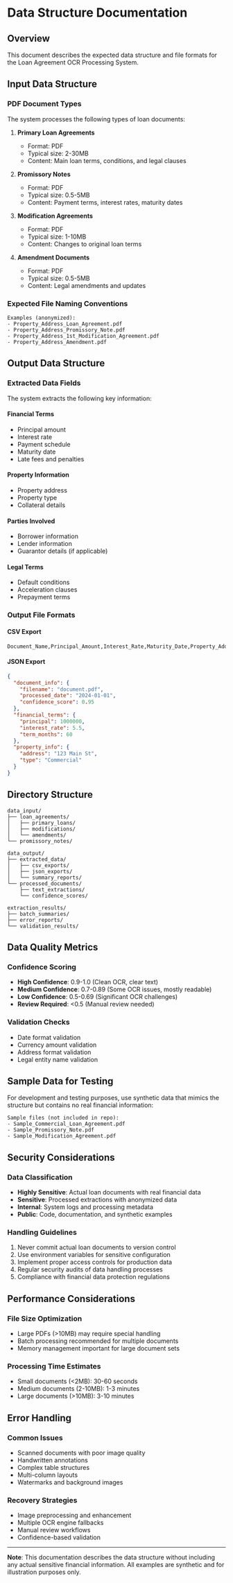 # Data Structure Documentation

## Overview
This document describes the expected data structure and file formats for the Loan Agreement OCR Processing System.

## Input Data Structure

### PDF Document Types
The system processes the following types of loan documents:

1. **Primary Loan Agreements**
   - Format: PDF
   - Typical size: 2-30MB
   - Content: Main loan terms, conditions, and legal clauses

2. **Promissory Notes**
   - Format: PDF
   - Typical size: 0.5-5MB
   - Content: Payment terms, interest rates, maturity dates

3. **Modification Agreements**
   - Format: PDF
   - Typical size: 1-10MB
   - Content: Changes to original loan terms

4. **Amendment Documents**
   - Format: PDF
   - Typical size: 0.5-5MB
   - Content: Legal amendments and updates

### Expected File Naming Conventions
```
Examples (anonymized):
- Property_Address_Loan_Agreement.pdf
- Property_Address_Promissory_Note.pdf
- Property_Address_1st_Modification_Agreement.pdf
- Property_Address_Amendment.pdf
```

## Output Data Structure

### Extracted Data Fields
The system extracts the following key information:

#### Financial Terms
- Principal amount
- Interest rate
- Payment schedule
- Maturity date
- Late fees and penalties

#### Property Information
- Property address
- Property type
- Collateral details

#### Parties Involved
- Borrower information
- Lender information
- Guarantor details (if applicable)

#### Legal Terms
- Default conditions
- Acceleration clauses
- Prepayment terms

### Output File Formats

#### CSV Export
```csv
Document_Name,Principal_Amount,Interest_Rate,Maturity_Date,Property_Address,Borrower_Name
```

#### JSON Export
```json
{
  "document_info": {
    "filename": "document.pdf",
    "processed_date": "2024-01-01",
    "confidence_score": 0.95
  },
  "financial_terms": {
    "principal": 1000000,
    "interest_rate": 5.5,
    "term_months": 60
  },
  "property_info": {
    "address": "123 Main St",
    "type": "Commercial"
  }
}
```

## Directory Structure

```
data_input/
├── loan_agreements/
│   ├── primary_loans/
│   ├── modifications/
│   └── amendments/
└── promissory_notes/

data_output/
├── extracted_data/
│   ├── csv_exports/
│   ├── json_exports/
│   └── summary_reports/
└── processed_documents/
    ├── text_extractions/
    └── confidence_scores/

extraction_results/
├── batch_summaries/
├── error_reports/
└── validation_results/
```

## Data Quality Metrics

### Confidence Scoring
- **High Confidence**: 0.9-1.0 (Clean OCR, clear text)
- **Medium Confidence**: 0.7-0.89 (Some OCR issues, mostly readable)
- **Low Confidence**: 0.5-0.69 (Significant OCR challenges)
- **Review Required**: <0.5 (Manual review needed)

### Validation Checks
- Date format validation
- Currency amount validation
- Address format validation
- Legal entity name validation

## Sample Data for Testing

For development and testing purposes, use synthetic data that mimics the structure but contains no real financial information:

```
Sample files (not included in repo):
- Sample_Commercial_Loan_Agreement.pdf
- Sample_Promissory_Note.pdf
- Sample_Modification_Agreement.pdf
```

## Security Considerations

### Data Classification
- **Highly Sensitive**: Actual loan documents with real financial data
- **Sensitive**: Processed extractions with anonymized data
- **Internal**: System logs and processing metadata
- **Public**: Code, documentation, and synthetic examples

### Handling Guidelines
1. Never commit actual loan documents to version control
2. Use environment variables for sensitive configuration
3. Implement proper access controls for production data
4. Regular security audits of data handling processes
5. Compliance with financial data protection regulations

## Performance Considerations

### File Size Optimization
- Large PDFs (>10MB) may require special handling
- Batch processing recommended for multiple documents
- Memory management important for large document sets

### Processing Time Estimates
- Small documents (<2MB): 30-60 seconds
- Medium documents (2-10MB): 1-3 minutes
- Large documents (>10MB): 3-10 minutes

## Error Handling

### Common Issues
- Scanned documents with poor image quality
- Handwritten annotations
- Complex table structures
- Multi-column layouts
- Watermarks and background images

### Recovery Strategies
- Image preprocessing and enhancement
- Multiple OCR engine fallbacks
- Manual review workflows
- Confidence-based validation

---

**Note**: This documentation describes the data structure without including any actual sensitive financial information. All examples are synthetic and for illustration purposes only. 